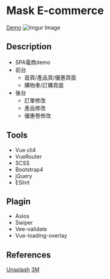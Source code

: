 # Mask E-commerce
[Demo](https://ted808387.github.io/em-cli4x/#/)
![Imgur Image](https://imgur.com/I2GrIxA.gif)

## Description
- SPA電商demo
- 前台
  - 首頁/產品頁/優惠頁面
  - 購物車/訂購頁面
- 後台
  - 訂單修改
  - 產品修改
  - 優惠卷修改

## Tools
- Vue cli4
- VueRouter
- SCSS
- Bootstrap4
- jQuery
- ESlint

## Plagin
- Axios
- Swiper
- Vee-validate
- Vue-loading-overlay


## References
[Unsplash](https://unsplash.com/)
[3M](https://www.3m.com.tw/3M/zh_TW/company-tw/)


